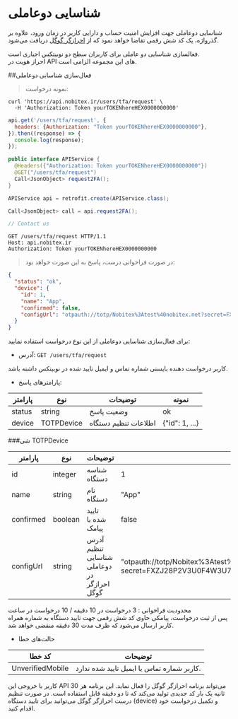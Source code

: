 # شناسایی دوعاملی
شناسایی دوعاملی جهت افزایش امنیت حساب و دارایی کاربر در زمان ورود، علاوه بر گذرواژه، یک کد شش رقمی تقاضا خواهد نمود که از [احرازگر گوگل](https://play.google.com/store/apps/details?id=com.google.android.apps.authenticator2 "Google Authenticator") دریافت می‌شود.

<aside class="notice">
فعالسازی شناسایی دو عاملی برای کاربران سطح دو نوبیتکس اجباری است.
</aside>

<aside class="notice">
احراز هویت در API های این مجموعه الزامی است.
</aside>

##فعال‌سازی شناسایی دوعاملی

>نمونه درخواست:

```shell
curl 'https://api.nobitex.ir/users/tfa/request' \
  -H 'Authorization: Token yourTOKENhereHEX0000000000'
```

```javascript
api.get('/users/tfa/request', {
  headers: {Authorization: "Token yourTOKENhereHEX0000000000"},
}).then((response) => {
  console.log(response);
});
```

```java
public interface APIService {
  @Headers({"Authorization: Token yourTOKENhereHEX0000000000"})
  @GET("/users/tfa/request")
  Call<JsonObject> request2FA();
}

APIService api = retrofit.create(APIService.class);

Call<JsonObject> call = api.request2FA();
```

```swift
// Contact us
```

```plaintext
GET /users/tfa/request HTTP/1.1
Host: api.nobitex.ir
Authorization: Token yourTOKENhereHEX0000000000
```

> در صورت فراخوانی درست، پاسخ به این صورت خواهد بود:

```json
{
  "status": "ok",
  "device": {
    "id": 1,
    "name": "App",
    "confirmed": false,
    "configUrl": "otpauth://totp/Nobitex%3Atest%40nobitex.net?secret=FXZJ28P2V3U0F4W3U7707EYIKNBJAKR6&algorithm=SHA1&digits=6&period=30&issuer=Nobitex"
  }
}
```

برای فعال‌سازی شناسایی دوعاملی از این نوع درخواست استفاده نمایید:

* آدرس: `GET /users/tfa/request`

<aside class="notice">
کاربر درخواست دهنده بایستی شماره تماس و ایمیل تایید شده در نوبیتکس داشته باشد.
</aside>

* پارامترهای پاسخ:

پارامتر | نوع | توضیحات | نمونه
------- | ---- | --------- | ---------
status | string | وضعیت پاسخ | ok
device | TOTPDevice | اطلاعات تنظیم دستگاه | {"id": 1, ...}

###شی TOTPDevice

پارامتر | نوع | توضیحات | نمونه
------- | ---- | --------- | ---------
id | integer | شناسه دستگاه | 1
name | string | نام دستگاه | "App"
confirmed | boolean | تایید شده با پیامک | false
configUrl | string | آدرس تنظیم شناسایی دوعاملی در احرازگر گوگل | <span class="long">"otpauth://totp/Nobitex%3Atest%40nobitex.net?secret=FXZJ28P2V3U0F4W3U7707EYIKNBJAKR6&algorithm=SHA1&digits=6&period=30&issuer=Nobitex"</span>


<aside class="notice">
محدودیت فراخوانی : 3 درخواست در 10 دقیقه / 10 درخواست در ساعت
</aside>

<aside class="notice">
پس از ثبت درخواست، پیامکی حاوی کد شش رقمی جهت تایید دستگاه به شماره همراه کاربر ارسال می‌شود که ظرف مدت 30 دقیقه منقضی خواهد شد.
</aside>

* حالت‌های خطا

کد خطا | توضیحات
---- | ----
UnverifiedMobile | کاربر شماره تماس یا ایمیل تایید شده ندارد.

کاربر با خروجی این API می‌تواند برنامه احرازگر گوگل را فعال نماید. این برنامه هر 30 ثانیه یک بار کد جدیدی تولید می‌کند که تا دو دقیقه قابل استفاده است.
در صورت تنظیم درست احرازگر گوگل می‌توانید برای تایید دستگاه (device) و تکمیل درخواست خود اقدام کنید.
